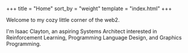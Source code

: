 +++
title = "Home"
sort_by = "weight"
template = "index.html"
+++

Welcome to my cozy little corner of the web2.

I'm Isaac Clayton, an aspiring Systems Architect interested in Reinforcement Learning, Programming Language Design, and Graphics Programming.

<!-- 
[

# Past Work & Projects

Can be found on GitHub.

](https://github.com/slightknack)

# So, what have you worked on?

That's a good question! Here are a few projects I'm particularly proud of:

-   [**Passerine**](https://www.passerine.io) is a small extensible programming language designed for concise expression with little code. [Take a look at the implementation on GitHub.](https://github.com/vrtbl/passerine)
-   [**Keikan (警官)**](https://github.com/slightknack/keikan) is an elegant rendering engine written in Rust. It supports ray-marching and path-tracing.
-   [**Solidarity**](https://github.com/sldty) is a distributed platform built for communication and collaboration. (Currently a work in progress. The backend datastore, [Kitbag, can be found here](https://github.com/sldty/kitbag).)
-   [**Shadergarden**](https://blog.tonari.no/shadergarden) is a tool for creating art with shaders, using GLSL and live-reloaded lisp. It's one of the tools I worked on during my internship at [Tonari](https://tonari.no).

[

# Check out my Blog!

If you're done scrolling, of course. Alternatively:

](/blog) -->
